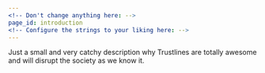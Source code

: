 ```yaml
---
<!-- Don't change anything here: -->
page_id: introduction
<!-- Configure the strings to your liking here: -->
---
```


Just a small and very catchy description why Trustlines are totally awesome and
will disrupt the society as we know it.
